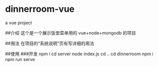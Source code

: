 # dinnerroom-vue
a vue project


##介绍
这个是一个展示饭堂菜单用的 vue+node+mongodb 的项目

##用法
在项目的“系统说明”页有写详细的用法

##使用
###开发
npm i
cd server
node index.js
cd .. 
cd dinnerroom
npm i 
npm run serve
